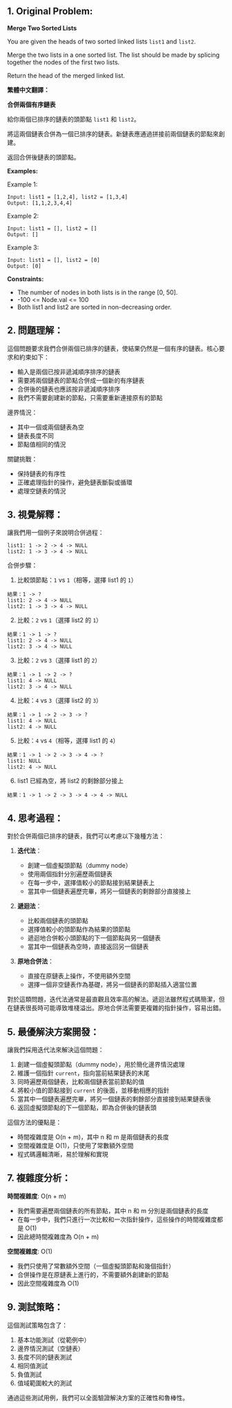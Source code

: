 ## 1. Original Problem:

**Merge Two Sorted Lists**

You are given the heads of two sorted linked lists `list1` and `list2`.

Merge the two lists in a one sorted list. The list should be made by splicing together the nodes of the first two lists.

Return the head of the merged linked list.

**繁體中文翻譯：**

**合併兩個有序鏈表**

給你兩個已排序的鏈表的頭節點 `list1` 和 `list2`。

將這兩個鏈表合併為一個已排序的鏈表。新鏈表應通過拼接前兩個鏈表的節點來創建。

返回合併後鏈表的頭節點。

**Examples:**

Example 1:
```
Input: list1 = [1,2,4], list2 = [1,3,4]
Output: [1,1,2,3,4,4]
```

Example 2:
```
Input: list1 = [], list2 = []
Output: []
```

Example 3:
```
Input: list1 = [], list2 = [0]
Output: [0]
```

**Constraints:**
- The number of nodes in both lists is in the range [0, 50].
- -100 <= Node.val <= 100
- Both list1 and list2 are sorted in non-decreasing order.

## 2. 問題理解：

這個問題要求我們合併兩個已排序的鏈表，使結果仍然是一個有序的鏈表。核心要求和約束如下：

- 輸入是兩個已按非遞減順序排序的鏈表
- 需要將兩個鏈表的節點合併成一個新的有序鏈表
- 合併後的鏈表也應該按非遞減順序排序
- 我們不需要創建新的節點，只需要重新連接原有的節點

邊界情況：
- 其中一個或兩個鏈表為空
- 鏈表長度不同
- 節點值相同的情況

關鍵挑戰：
- 保持鏈表的有序性
- 正確處理指針的操作，避免鏈表斷裂或循環
- 處理空鏈表的情況

## 3. 視覺解釋：

讓我們用一個例子來說明合併過程：

```
list1: 1 -> 2 -> 4 -> NULL
list2: 1 -> 3 -> 4 -> NULL
```

合併步驟：

1. 比較頭節點：`1` vs `1`（相等，選擇 list1 的 `1`）
```
結果：1 -> ?
list1: 2 -> 4 -> NULL
list2: 1 -> 3 -> 4 -> NULL
```

2. 比較：`2` vs `1`（選擇 list2 的 `1`）
```
結果：1 -> 1 -> ?
list1: 2 -> 4 -> NULL
list2: 3 -> 4 -> NULL
```

3. 比較：`2` vs `3`（選擇 list1 的 `2`）
```
結果：1 -> 1 -> 2 -> ?
list1: 4 -> NULL
list2: 3 -> 4 -> NULL
```

4. 比較：`4` vs `3`（選擇 list2 的 `3`）
```
結果：1 -> 1 -> 2 -> 3 -> ?
list1: 4 -> NULL
list2: 4 -> NULL
```

5. 比較：`4` vs `4`（相等，選擇 list1 的 `4`）
```
結果：1 -> 1 -> 2 -> 3 -> 4 -> ?
list1: NULL
list2: 4 -> NULL
```

6. list1 已經為空，將 list2 的剩餘部分接上
```
結果：1 -> 1 -> 2 -> 3 -> 4 -> 4 -> NULL
```

## 4. 思考過程：

對於合併兩個已排序的鏈表，我們可以考慮以下幾種方法：

1. **迭代法**：
    - 創建一個虛擬頭節點（dummy node）
    - 使用兩個指針分別遍歷兩個鏈表
    - 在每一步中，選擇值較小的節點接到結果鏈表上
    - 當其中一個鏈表遍歷完畢，將另一個鏈表的剩餘部分直接接上

2. **遞迴法**：
    - 比較兩個鏈表的頭節點
    - 選擇值較小的頭節點作為結果的頭節點
    - 遞迴地合併較小頭節點的下一個節點與另一個鏈表
    - 當其中一個鏈表為空時，直接返回另一個鏈表

3. **原地合併法**：
    - 直接在原鏈表上操作，不使用額外空間
    - 選擇一個非空鏈表作為基礎，將另一個鏈表的節點插入適當位置

對於這類問題，迭代法通常是最直觀且效率高的解法。遞迴法雖然程式碼簡潔，但在鏈表很長時可能導致堆棧溢出。原地合併法需要更複雜的指針操作，容易出錯。

## 5. 最優解決方案開發：

讓我們採用迭代法來解決這個問題：

1. 創建一個虛擬頭節點（dummy node），用於簡化邊界情況處理
2. 維護一個指針 `current`，指向當前結果鏈表的末尾
3. 同時遍歷兩個鏈表，比較兩個鏈表當前節點的值
4. 將較小值的節點接到 `current` 的後面，並移動相應的指針
5. 當其中一個鏈表遍歷完畢，將另一個鏈表的剩餘部分直接接到結果鏈表後
6. 返回虛擬頭節點的下一個節點，即為合併後的鏈表頭

這個方法的優點是：
- 時間複雜度是 O(n + m)，其中 n 和 m 是兩個鏈表的長度
- 空間複雜度是 O(1)，只使用了常數額外空間
- 程式碼邏輯清晰，易於理解和實現

## 7. 複雜度分析：

**時間複雜度**: O(n + m)
- 我們需要遍歷兩個鏈表的所有節點，其中 n 和 m 分別是兩個鏈表的長度
- 在每一步中，我們只進行一次比較和一次指針操作，這些操作的時間複雜度都是 O(1)
- 因此總時間複雜度為 O(n + m)

**空間複雜度**: O(1)
- 我們只使用了常數額外空間（一個虛擬頭節點和幾個指針）
- 合併操作是在原鏈表上進行的，不需要額外創建新的節點
- 因此空間複雜度為 O(1)


## 9. 測試策略：

這個測試策略包含了：
1. 基本功能測試（從範例中）
2. 邊界情況測試（空鏈表）
3. 長度不同的鏈表測試
4. 相同值測試
5. 負值測試
6. 值域範圍較大的測試

通過這些測試用例，我們可以全面驗證解決方案的正確性和魯棒性。